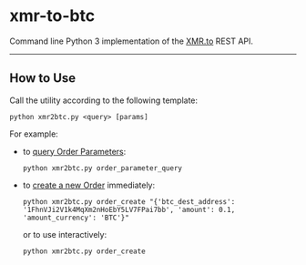 # xmr-to-btc

Command line Python 3 implementation of the [XMR.to](https://xmr.to/) REST API.

--- 

## How to Use

Call the utility according to the following template:

```shell
python xmr2btc.py <query> [params]
```

For example:
    
- to [query Order Parameters](https://xmrto-api.readthedocs.io/en/latest/api_v3.html#querying-order-parameters):

    ```shell
    python xmr2btc.py order_parameter_query
    ```

- to [create a new Order](https://xmrto-api.readthedocs.io/en/latest/api_v3.html#creating-a-new-order) immediately:

    ```shell
    python xmr2btc.py order_create "{'btc_dest_address': '1FhnVJi2V1k4MqXm2nHoEbY5LV7FPai7bb', 'amount': 0.1, 'amount_currency': 'BTC'}"
    ```

  or to use interactively:

    ```shell
    python xmr2btc.py order_create
    ```
